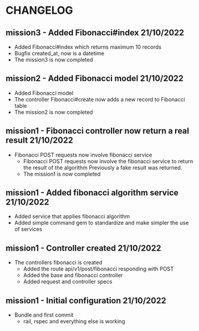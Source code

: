 # CHANGELOG

## mission3 - Added Fibonacci#index 21/10/2022

- Added Fibonacci#index which returns maximum 10 records
- Bugfix created_at, now is a datetime
- The mission3 is now completed

## mission2 - Added Fibonacci model 21/10/2022

- Added Fibonacci model
- The controller Fibonacci#create now adds a new record to Fibonacci table
- The mission2 is now completed

## mission1 - Fibonacci controller now return a real result 21/10/2022

- Fibonacci POST requests now involve fibonacci service
  - Fibonacci POST requests now involve the fibonacci service to return the result of the algorithm
    Previously a fake result was returned.
  - The mission1 is now completed

## mission1 - Added fibonacci algorithm service 21/10/2022

- Added service that applies fibonacci algorithm
- Added simple command gem to standardize and make simpler the use of services

## mission1 - Controller created 21/10/2022

- The controllers fibonacci is created
  - Added the route api/v1/post/fibonacci responding with POST
  - Added the base and fibonacci controller
  - Added request and controller specs

## mission1 - Initial configuration 21/10/2022

- Bundle and first commit
  - rail, rspec and everything else is working